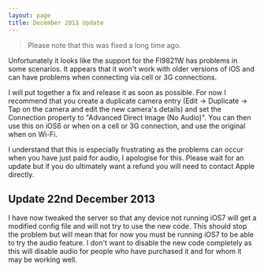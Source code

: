 ```yaml
---
layout: page
title: December 2013 Update
---
```


> Please note that this was fixed a long time ago.

Unfortunately it looks like the support for the FI9821W has problems in some scenarios. It appears that it won't work with older versions of iOS and can have problems when connecting via cell or 3G connections.

I will put together a fix and release it as soon as possible. For now I recommend that you create a duplicate camera entry (Edit -> Duplicate -> Tap on the camera and edit the new camera's details) and set the Connection property to "Advanced Direct Image (No Audio)". You can then use this on iOS6 or when on a cell or 3G connection, and use the original when on Wi-Fi.

I understand that this is especially frustrating as the problems can occur when you have just paid for audio, I apologise for this. Please wait for an update but if you do ultimately want a refund you will need to contact Apple directly.

## Update 22nd December 2013

I have now tweaked the server so that any device not running iOS7 will get a modified config file and will not try to use the new code. This should stop the problem but will mean that for now you must be running iOS7 to be able to try the audio feature. I don't want to disable the new code completely as this will disable audio for people who have purchased it and for whom it may be working well.
